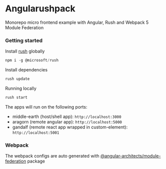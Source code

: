 # Angularushpack
Monorepo micro frontend example with Angular, Rush and Webpack 5 Module Federation

### Getting started

Install [rush](https://rushjs.io/) globally
```javascript
npm i -g @microsoft/rush
```

Install dependencies
```javascript
rush update
```

Running locally
```javascript
rush start
```

The apps will run on the following ports:
- middle-earth (host/shell app): `http://localhost:3000`
- aragorn (remote angular app): `http://localhost:5000`
- gandalf (remote react app wrapped in custom-element): `http://localhost:5001`

### Webpack
The webpack configs are auto generated with [@angular-architects/module-federation](https://github.com/angular-architects/module-federation-plugin) package
